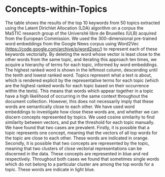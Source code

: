 # Concepts-within-Topics

The table shows the results of the top 10 keywords from 50 topics extracted using the Latent Dirichlet Allocation (LDA) algorithm on a corpus the MaSTIC research group of the Université libre de Bruxelles (ULB) acquired from the European Commission. We used the 300-dimensional pre-trained word embeddings from the Google News corpus using Word2Vec (https://code.google.com/archive/p/word2vec/) to represent each of these keywords vectorially. 
By deleting the word whose vector is least close to the other words from the same topic, and iterating this approach ten times, we acquire a hierarchy of terms for each topic, informed by word embeddings. The highest ranked word is shown in the leftmost column, descending until the tenth and lowest ranked word.
Topics represent what a text is about, which is rendered explicit by the representative terms for each topic (which are the highest ranked words for each topic based on their occurrence within the texts). This means that words which appear together in a topic have a high likelihood of occurring in the same context throughout the document collection. However, this does not necessarily imply that these words are semantically close to each other. We have used word embeddings to investigate how close these words are, and whether we can discern concepts represented by topics. We used cosine similarity to find similarity between vectors, and put the threshold for each topic manually. We have found that two cases are prevalent. Firstly, it is possible that a topic represents one concept, meaning that the vectors of all top words for the topic are close to each other. These words are indicated in orange. Secondly, it is possible that two concepts are represented by the topic, meaning that two clusters of close vectorial representations can be discerned in the data. These concepts are represented in blue and red respectively. Throughout both cases we found that sometimes single words which do not belong to a particular cluster are among the top words for a topic. These words are indicate in light blue. 
